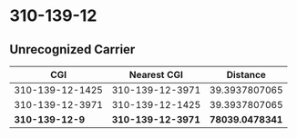 # 310-139-12
## Unrecognized Carrier


| CGI | Nearest CGI | Distance |
|-----|-------------|----------|
| 310-139-12-1425 | 310-139-12-3971 | 39.3937807065 |
| 310-139-12-3971 | 310-139-12-1425 | 39.3937807065 |
| **310-139-12-9** | **310-139-12-3971** | **78039.0478341** |
